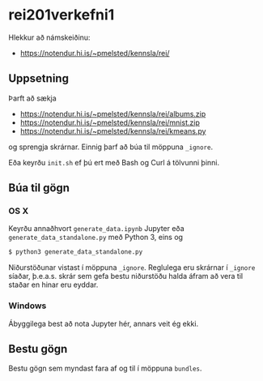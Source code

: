 # rei201verkefni1





Hlekkur að námskeiðinu:

* https://notendur.hi.is/~pmelsted/kennsla/rei/

## Uppsetning

Þarft að sækja 

* https://notendur.hi.is/~pmelsted/kennsla/rei/albums.zip
* https://notendur.hi.is/~pmelsted/kennsla/rei/mnist.zip
* https://notendur.hi.is/~pmelsted/kennsla/rei/kmeans.py

og sprengja skrárnar.  Einnig þarf að búa til möppuna `_ignore`.

Eða keyrðu `init.sh` ef þú ert með Bash og Curl á tölvunni þinni.

## Búa til gögn

### OS X

Keyrðu annaðhvort `generate_data.ipynb` Jupyter eða `generate_data_standalone.py` með Python 3, eins og

```bash
$ python3 generate_data_standalone.py
```

Niðurstöðunar vistast í möppuna `_ignore`.  Reglulega eru skrárnar í `_ignore` síaðar, þ.e.a.s. skrár sem gefa bestu niðurstöðu halda áfram að vera til staðar en hinar eru eyddar.

### Windows

Ábyggilega best að nota Jupyter hér, annars veit ég ekki.

## Bestu gögn

Bestu gögn sem myndast fara af og til í möppuna `bundles`.

